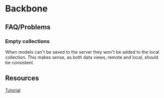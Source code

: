 # Backbone #



## FAQ/Problems ##



### Empty collections ###



When models can't be saved to the server they won't be added to the local collection. This makes sense, as both data views, remote and local, should be consistent.



## Resources ##



[Tutorial](http://arturadib.com/hello-backbonejs/)



